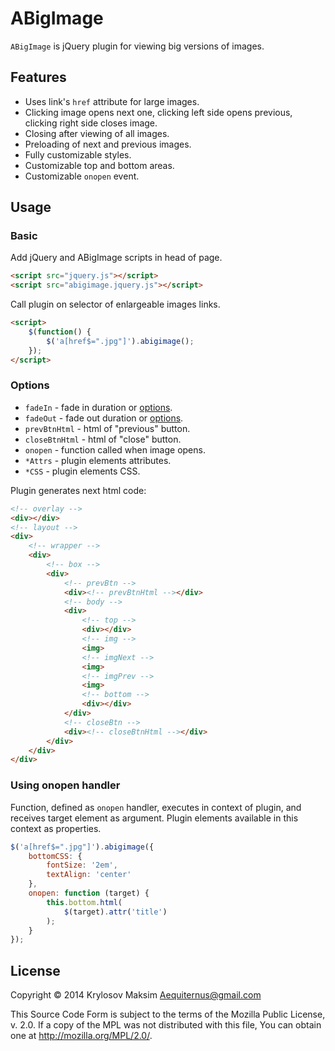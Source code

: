 # ABigImage

`ABigImage` is jQuery plugin for viewing big versions of images.

## Features

- Uses link's `href` attribute for large images.
- Clicking image opens next one, clicking left side opens previous, clicking right side closes image.
- Closing after viewing of all images.
- Preloading of next and previous images.
- Fully customizable styles.
- Customizable top and bottom areas.
- Customizable `onopen` event.

## Usage

### Basic

Add jQuery and ABigImage scripts in head of page.

```html
<script src="jquery.js"></script>
<script src="abigimage.jquery.js"></script>
```

Call plugin on selector of enlargeable images links.

```html
<script>
    $(function() {
        $('a[href$=".jpg"]').abigimage();
    });
</script>
```

### Options

- `fadeIn` - fade in duration or [options](http://api.jquery.com/fadein/).
- `fadeOut` - fade out duration or [options](http://api.jquery.com/fadeout/).
- `prevBtnHtml` - html of "previous" button.
- `closeBtnHtml` - html of "close" button.
- `onopen` - function called when image opens.
- `*Attrs` - plugin elements attributes.
- `*CSS` - plugin elements CSS.

Plugin generates next html code:

```html
<!-- overlay -->
<div></div>
<!-- layout -->
<div>
    <!-- wrapper -->
    <div>
        <!-- box -->
        <div>
            <!-- prevBtn -->
            <div><!-- prevBtnHtml --></div>
            <!-- body -->
            <div>
                <!-- top -->
                <div></div>
                <!-- img -->
                <img>
                <!-- imgNext -->
                <img>
                <!-- imgPrev -->
                <img>
                <!-- bottom -->
                <div></div>
            </div>
            <!-- closeBtn -->
            <div><!-- closeBtnHtml --></div>
        </div>
    </div>
</div>
```

### Using onopen handler

Function, defined as `onopen` handler, executes in context of plugin, and receives target element as argument. Plugin elements available in this context as properties.

```js
$('a[href$=".jpg"]').abigimage({
    bottomCSS: {
        fontSize: '2em',
        textAlign: 'center'
    },
    onopen: function (target) {
        this.bottom.html(
            $(target).attr('title')
        );
    }
});
```

## License

Copyright © 2014 Krylosov Maksim <Aequiternus@gmail.com>

This Source Code Form is subject to the terms of the Mozilla Public
License, v. 2.0. If a copy of the MPL was not distributed with this
file, You can obtain one at http://mozilla.org/MPL/2.0/.
